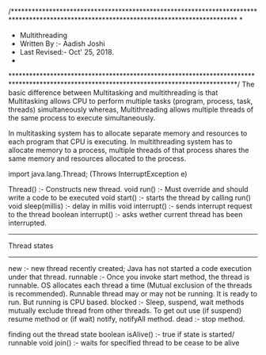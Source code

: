 /*****************************************************************************************************************************************
*
* Multithreading
* Written By :- Aadish Joshi
* Last Revised:- Oct' 25, 2018.
*
*****************************************************************************************************************************************/
The basic difference between Multitasking and multithreading is that Multitasking allows  CPU to perform multiple tasks (program, process, task, threads) simultaneously whereas, Multithreading allows multiple threads of the same process to execute simultaneously.

In multitasking system has to allocate separate memory and resources to each program that CPU is executing.	In multithreading system has to allocate memory to a process, multiple threads of that process shares the same memory and resources allocated to the process.

import java.lang.Thread; (Throws InterruptException e)

Thread() :- Constructs new thread.
void run() :- Must override and should write a code to be executed
void start() :- starts the thread by calling run()
void sleep(millis) :- delay in millis
void interrupt() :-  sends interrupt request to the thread
boolean interrupt() :- asks wether current thread has been interrupted.

***************************************************************************
Thread states
***************************************************************************
new :- new thread recently created; Java has not started a code execution under that thread.
runnable :- Once you invoke start method, the thread is runnable. OS allocates each thread a time (Mutual exclusion of the threads is recommended). Runnable thread may or may not be running. It is ready to run. But running is CPU based.
blocked :- Sleep, suspend, wait methods mutually exclude thread from other threads. To get out use (if suspend) resume method or (if wait) notify, notifyAll method.
dead :- stop method.

finding out the thread state
boolean isAlive() :- true if state is started/ runnable
void join() :- waits for specified thread to be cease to be alive







